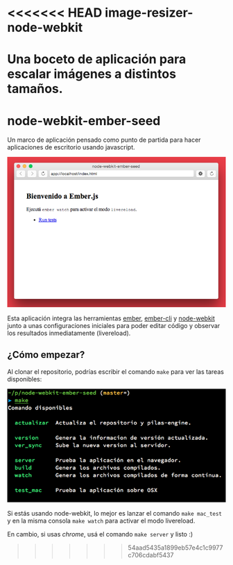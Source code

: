 <<<<<<< HEAD
image-resizer-node-webkit
=========================

Una boceto de aplicación para escalar imágenes a distintos tamaños.
=======
node-webkit-ember-seed
======================

Un marco de aplicación pensado como punto de partida
para hacer aplicaciones de escritorio usando javascript.

![](public/preview.png)

Esta aplicación integra las herramientas [ember](), [ember-cli]()
y [node-webkit]() junto a unas configuraciones iniciales
para poder editar código y observar los resultados inmediatamente (livereload).

¿Cómo empezar?
--------------

Al clonar el repositorio, podrías escribir el comando ``make``
para ver las tareas disponibles:

![](public/make.png)

Si estás usando node-webkit, lo mejor es lanzar el comando
``make mac_test`` y en la misma consola ``make watch`` para
activar el modo livereload.

En cambio, si usas *chrome*, usá el comando ``make server`` y listo :)
>>>>>>> 54aad5435a1899eb57e4c1c9977c706cdabf5437

